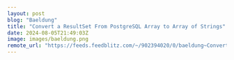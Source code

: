 ```yaml
---
layout: post
blog: "Baeldung"
title: "Convert a ResultSet From PostgreSQL Array to Array of Strings"
date: 2024-08-05T21:49:03Z
image: images/baeldung.png
remote_url: "https://feeds.feedblitz.com/~/902394020/0/baeldung~Convert-a-ResultSet-From-PostgreSQL-Array-to-Array-of-Strings"
---
```


